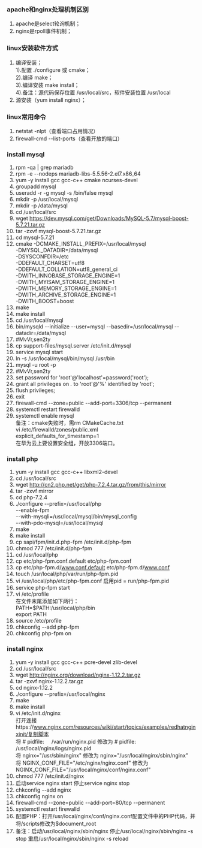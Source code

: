 ### apache和nginx处理机制区别
1. apache是select轮询机制；  
2. nginx是rpoll事件机制；
### linux安装软件方式
1. 编译安装；  
1).配置 ./configure 或 cmake；  
2).编译 make；  
3).编译安装 make install；  
4).备注：源代码保存位置 /usr/local/src，软件安装位置 /usr/local
2. 源安装（yum install nginx）；
### linux常用命令
1. netstat -nlpt（查看端口占用情况）  
2. firewall-cmd --list-ports（查看开放的端口）
### install mysql
1. rpm -qa | grep mariadb  
2. rpm -e --nodeps mariadb-libs-5.5.56-2.el7.x86_64  
3. yum -y install gcc gcc-c++ cmake ncurses-devel  
4. groupadd mysql  
5. useradd -r -g mysql -s /bin/false mysql  
6. mkdir -p /usr/local/mysql  
7. mkdir -p /data/mysql  
8. cd /usr/local/src  
9. wget https://dev.mysql.com/get/Downloads/MySQL-5.7/mysql-boost-5.7.21.tar.gz  
10. tar -zxvf mysql-boost-5.7.21.tar.gz  
11. cd mysql-5.7.21  
12. cmake -DCMAKE_INSTALL_PREFIX=/usr/local/mysql \
-DMYSQL_DATADIR=/data/mysql \
-DSYSCONFDIR=/etc \
-DDEFAULT_CHARSET=utf8 \
-DDEFAULT_COLLATION=utf8_general_ci \
-DWITH_INNOBASE_STORAGE_ENGINE=1 \
-DWITH_MYISAM_STORAGE_ENGINE=1 \
-DWITH_MEMORY_STORAGE_ENGINE=1 \
-DWITH_ARCHIVE_STORAGE_ENGINE=1 \
-DWITH_BOOST=boost  
13. make
14. make install  
13. cd /usr/local/mysql  
14. bin/mysqld --initialize --user=mysql --basedir=/usr/local/mysql --datadir=/data/mysql  
15. #MvVr,sen2ty  
16. cp support-files/mysql.server /etc/init.d/mysql  
17. service mysql start  
18. ln -s /usr/local/mysql/bin/mysql /usr/bin  
19. mysql -u root -p  
20. #MvVr,sen2ty
21. set password for 'root'@'localhost'=password('root');   
22. grant all privileges on *.* to 'root'@'%' identified by 'root';  
23. flush privileges;  
24. exit  
25. firewall-cmd --zone=public --add-port=3306/tcp --permanent  
26. systemctl restart firewalld  
27. systemctl enable mysql  
备注：cmake失败时，需rm CMakeCache.txt   
vi /etc/firewalld/zones/public.xml  
explicit_defaults_for_timestamp=1  
在华为云上要设置安全组，开放3306端口。  
### install php
1. yum -y install gcc gcc-c++ libxml2-devel 
2. cd /usr/local/src  
3. wget http://cn2.php.net/get/php-7.2.4.tar.gz/from/this/mirror  
4. tar -zxvf mirror  
5. cd php-7.2.4  
6. ./configure --prefix=/usr/local/php \
   --enable-fpm \
   --with-mysqli=/usr/local/mysql/bin/mysql_config \
   --with-pdo-mysql=/usr/local/mysql  
7. make  
8. make install  
9. cp sapi/fpm/init.d.php-fpm /etc/init.d/php-fpm  
10. chmod 777 /etc/init.d/php-fpm  
11. cd /usr/local/php
12. cp etc/php-fpm.conf.default etc/php-fpm.conf  
13. cp etc/php-fpm.d/www.conf.default etc/php-fpm.d/www.conf  
14. touch /usr/local/php/var/run/php-fpm.pid  
15. vi /usr/local/php/etc/php-fpm.conf 启用pid = run/php-fpm.pid
16. service php-fpm start
17. vi /etc/profile  
    在文件末尾添加如下两行：  
    PATH=$PATH:/usr/local/php/bin  
    export PATH  
18. source /etc/profile  
19. chkconfig --add php-fpm  
20. chkconfig php-fpm on
### install nginx
1. yum -y install gcc gcc-c++ pcre-devel zlib-devel  
2. cd /usr/local/src
3. wget http://nginx.org/download/nginx-1.12.2.tar.gz  
4. tar -zxvf nginx-1.12.2.tar.gz  
5. cd nginx-1.12.2  
6. ./configure --prefix=/usr/local/nginx
7. make
8. make install  
9. vi /etc/init.d/nginx  
   打开连接https://www.nginx.com/resources/wiki/start/topics/examples/redhatnginxinit/复制脚本  
   将 # pidfile:     /var/run/nginx.pid 修改为 # pidfile:     /usr/local/nginx/logs/nginx.pid  
   将 nginx="/usr/sbin/nginx" 修改为 nginx="/usr/local/nginx/sbin/nginx"  
   将 NGINX_CONF_FILE="/etc/nginx/nginx.conf" 修改为 NGINX_CONF_FILE="/usr/local/nginx/conf/nginx.conf"  
10. chmod 777 /etc/init.d/nginx  
11. 启动service nginx start 停止service nginx stop  
12. chkconfig --add nginx
13. chkconfig nginx on  
14. firewall-cmd --zone=public --add-port=80/tcp --permanent
15. systemctl restart firewalld
16. 配置PHP：打开/usr/local/nginx/conf/nginx.conf配置文件中的PHP代码，并将/scripts修改为$document_root  
17. 备注：启动/usr/local/nginx/sbin/nginx 停止/usr/local/nginx/sbin/nginx -s stop 重启/usr/local/nginx/sbin/nginx -s reload 
